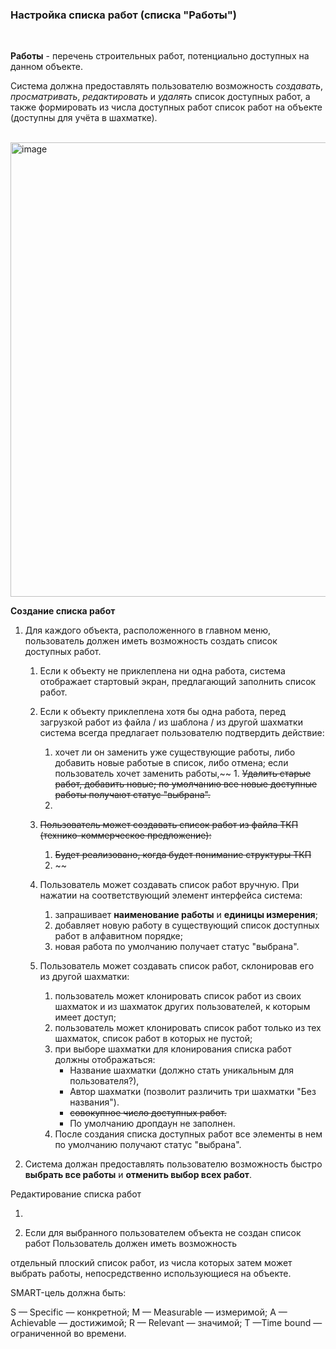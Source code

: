 ### Настройка списка работ (списка "Работы")  

<br>

**Работы** - перечень строительных работ, потенциально доступных на данном объекте.   

Система должна предоставлять пользователю возможность _создавать_, _просматривать_, _редактировать_ и _удалять_ список доступных работ, а также формировать из числа доступных работ список работ на объекте (доступны для учёта в шахматке).  
<br>

<img width="727" alt="image" src="https://user-images.githubusercontent.com/122552428/212556648-078c9611-9280-40ef-baaf-ca7692968db7.png">

**Создание списка работ**

1. Для каждого объекта, расположенного в главном меню, пользователь должен иметь возможность создать список доступных работ.  
    1. Если к объекту не приклеплена ни одна работа, система отображает стартовый экран, предлагающий заполнить список работ. 
    2. Если к объекту приклеплена хотя бы одна работа, перед загрузкой работ из файла / из шаблона / из другой шахматки система всегда предлагает пользователю подтвердить действие:
        1. хочет ли он заменить уже существующие работы, либо добавить новые работые в список, либо отмена; если пользователь хочет заменить работы,~~
                1. ~~Удалить старые работ, добавить новые; по умолчанию все новые доступные работы получают статус "выбрана".~~  
        2. 
    4. ~~Пользователь может создавать список работ из файла ТКП (технико-коммерческое предложение):~~  
        1. ~~Будет реализовано, когда будет понимание структуры ТКП~~  
        2. ~~
            
    5. Пользователь может создавать список работ вручную. При нажатии на соответствующий элемент интерфейса система:  
        1. запрашивает **наименование работы** и **единицы измерения**;  
        2. добавляет новую работу в существующий список доступных работ в алфавитном порядке;  
        3. новая работа по умолчанию получает статус "выбрана".  
    6. Пользователь может создавать список работ, склонировав его из другой шахматки:  
        1. пользователь может клонировать список работ из своих шахматок и из шахматок других пользователей, к которым имеет доступ;  
        2. пользователь может клонировать список работ только из тех шахматок, список работ в которых не пустой;  
        3. при выборе шахматки для клонирования списка работ должны отображаться:  
            - Название шахматки (должно стать уникальным для пользователя?),  
            - Автор шахматки (позволит различить три шахматки "Без названия").  
            - ~~совокупное число доступных работ.~~  
            - По умолчанию дропдаун не заполнен.  
        4. После создания списка доступных работ все элементы в нем по умолчанию получают статус "выбрана".   

2. Система должан предоставлять пользователю возможность быстро **выбрать все работы** и **отменить выбор всех работ**.

Редактирование списка работ

1. 

2. Если для выбранного пользователем объекта не создан список работ
Пользователь должен иметь возможность 









отдельный плоский список работ, из числа которых затем может выбрать работы, непосредственно
использующиеся на объекте.






SMART-цель должна быть:

S — Specific — конкретной;
M — Measurable — измеримой;
A — Achievable — достижимой;
R — Relevant — значимой;
T —Time bound — ограниченной во времени.


